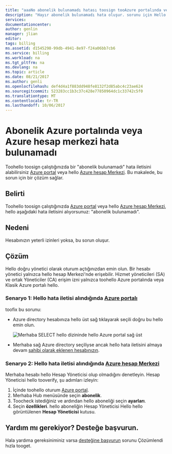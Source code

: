 ```yaml
---
title: "aaaNo abonelik bulunamadı hatası toosign tooAzure portalında veya Azure hesap merkezi çalıştığınızda | Microsoft Docs"
description: "Hayır abonelik bulunamadı hata oluşur. sorunu için Hello çözümü sağlar tooAzure portalı veya Azure hesap merkezi oturum açtığınızda."
services: 
documentationcenter: 
author: genlin
manager: jlian
editor: 
tags: billing
ms.assetid: d1545298-99db-4941-8e97-f24a06bb7cb6
ms.service: billing
ms.workload: na
ms.tgt_pltfrm: na
ms.devlang: na
ms.topic: article
ms.date: 08/21/2017
ms.author: genli
ms.openlocfilehash: def4d4a1f883dd948fe8132f2d85abc4c23ae624
ms.sourcegitcommit: 523283cc1b3c37c428e77850964dc1c33742c5f0
ms.translationtype: MT
ms.contentlocale: tr-TR
ms.lasthandoff: 10/06/2017
---
```

# <a name="no-subscriptions-found-error-in-azure-portal-or-azure-account-center"></a>Abonelik Azure portalında veya Azure hesap merkezi hata bulunamadı
Toohello toosign çalıştığınızda bir "abonelik bulunamadı" hata iletisini alabilirsiniz [Azure portal](https://portal.azure.com/) veya hello [Azure hesap Merkezi](https://account.windowsazure.com/Subscriptions). Bu makalede, bu sorun için bir çözüm sağlar.

## <a name="symptom"></a>Belirti

Toohello toosign çalıştığınızda [Azure portal](https://portal.azure.com/) veya hello [Azure hesap Merkezi](https://account.windowsazure.com/Subscriptions), hello aşağıdaki hata iletisini alıyorsunuz: "abonelik bulunamadı".

## <a name="cause"></a>Nedeni

Hesabınızın yeterli izinleri yoksa, bu sorun oluşur. 

## <a name="solution"></a>Çözüm

Hello doğru yönetici olarak oturum açtığınızdan emin olun. Bir hesabı yönetici yalnızca hello hesap Merkezi'nde erişebilir. Hizmet yöneticileri (SA) ve ortak Yöneticiler (CA) erişim izni yalnızca toohello Azure portalında veya Klasik Azure portalı hello.

### <a name="scenario-1-error-message-is-received-in-hello-azure-portalhttpsportalazurecom"></a>Senaryo 1: Hello hata iletisi alındığında [Azure portalı](https://portal.azure.com)

toofix bu sorunu:

* Azure directory hesabınıza hello üst sağ tıklayarak seçili doğru bu hello emin olun.

  ![Merhaba SELECT hello dizininde hello Azure portal sağ üst](./media/billing-no-subscriptions-found/directory-switch.png)

* Merhaba sağ Azure directory seçiliyse ancak hello hata iletisini almaya devam [sahibi olarak eklenen hesabınızın](billing-add-change-azure-subscription-administrator.md).

### <a name="scenario-2-error-message-is-received-in-hello-azure-account-centerhttpsaccountwindowsazurecomsubscriptions"></a>Senaryo 2: Hello hata iletisi alındığında [Azure hesap Merkezi](https://account.windowsazure.com/Subscriptions)

Merhaba hesabı hello Hesap Yöneticisi olup olmadığını denetleyin. Hesap Yöneticisi hello tooverify, şu adımları izleyin:

1. İçinde toohello oturum [Azure portal](https://portal.azure.com).
2. Merhaba Hub menüsünde seçin **abonelik**.
3. Toocheck istediğiniz ve ardından hello aboneliği seçin **ayarları**.
4. Seçin **özellikleri**. hello aboneliğin Hesap Yöneticisi Hello hello görüntülenen **Hesap Yöneticisi** kutusu.

## <a name="need-help-contact-support"></a>Yardım mı gerekiyor? Desteğe başvurun.
Hala yardıma gereksiniminiz varsa [desteğine başvurun](http://go.microsoft.com/fwlink/?linkid=544831&clcid=0x409) sorunu Çözümlendi hızla tooget. 
